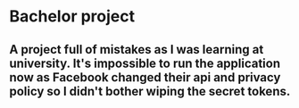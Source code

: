 # Bachelor project

## A project full of mistakes as I was learning at university. It's impossible to run the application now as Facebook changed their api and privacy policy so I didn't bother wiping the secret tokens.
